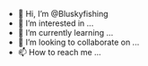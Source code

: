 - 👋 Hi, I’m @Bluskyfishing
- 👀 I’m interested in ...
- 🌱 I’m currently learning ...
- 💞️ I’m looking to collaborate on ...
- 📫 How to reach me ...

<!---
Bluskyfishing/Bluskyfishing is a ✨ special ✨ repository because its `README.md` (this file) appears on your GitHub profile.
You can click the Preview link to take a look at your changes.


Im just learning coding bro.
